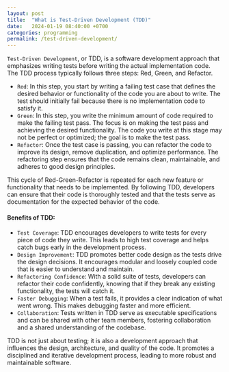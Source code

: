 ```yaml
---
layout: post
title:  "What is Test-Driven Development (TDD)"
date:   2024-01-19 08:40:00 +0700
categories: programming
permalink: /test-driven-development/
---
```

`Test-Driven Development`, or TDD, is a software development approach that emphasizes writing tests before writing the actual implementation code. The TDD process typically follows three steps: Red, Green, and Refactor.

- `Red`: In this step, you start by writing a failing test case that defines the desired behavior or functionality of the code you are about to write. The test should initially fail because there is no implementation code to satisfy it.
- `Green`: In this step, you write the minimum amount of code required to make the failing test pass. The focus is on making the test pass and achieving the desired functionality. The code you write at this stage may not be perfect or optimized; the goal is to make the test pass.
- `Refactor`: Once the test case is passing, you can refactor the code to improve its design, remove duplication, and optimize performance. The refactoring step ensures that the code remains clean, maintainable, and adheres to good design principles.

This cycle of Red-Green-Refactor is repeated for each new feature or functionality that needs to be implemented. By following TDD, developers can ensure that their code is thoroughly tested and that the tests serve as documentation for the expected behavior of the code.

#### Benefits of TDD:
- `Test Coverage`: TDD encourages developers to write tests for every piece of code they write. This leads to high test coverage and helps catch bugs early in the development process.
- `Design Improvement`: TDD promotes better code design as the tests drive the design decisions. It encourages modular and loosely coupled code that is easier to understand and maintain.
- `Refactoring Confidence`: With a solid suite of tests, developers can refactor their code confidently, knowing that if they break any existing functionality, the tests will catch it.
- `Faster Debugging`: When a test fails, it provides a clear indication of what went wrong. This makes debugging faster and more efficient.
- `Collaboration`: Tests written in TDD serve as executable specifications and can be shared with other team members, fostering collaboration and a shared understanding of the codebase.

TDD is not just about testing; it is also a development approach that influences the design, architecture, and quality of the code. It promotes a disciplined and iterative development process, leading to more robust and maintainable software.
